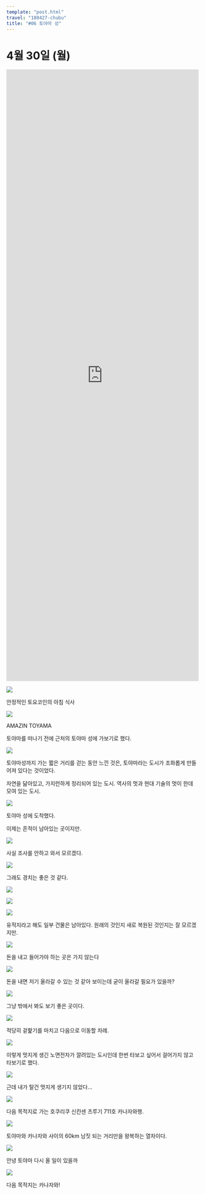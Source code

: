 ```yaml
---
template: "post.html"
travel: "180427-chubu"
title: "#06 토야마 성"
---
```


# 4월 30일 (월)

<iframe class="embed" src="https://www.google.com/maps/embed?pb=!1m18!1m12!1m3!1d3199.1489639366846!2d137.20927129393857!3d36.69495812694593!2m3!1f0!2f0!3f0!3m2!1i1024!2i768!4f13.1!3m3!1m2!1s0x0%3A0x95879c54e2a33444!2z64-E7JW866eIIOyEsQ!5e0!3m2!1sko!2sjp!4v1526906079856" style="width: 100%; height: 40vh" frameborder="0" style="border:0" allowfullscreen></iframe>

![](/180427-chubu/06_01.jpg)

안정적인 토요코인의 아침 식사

![](/180427-chubu/06_02.jpg)

AMAZIN TOYAMA

토야마를 떠나기 전에 근처의 토야마 성에 가보기로 했다.

![](/180427-chubu/06_03.jpg)

토야마성까지 가는 짧은 거리를 걷는 동안 느낀 것은, 토야마라는 도시가 조화롭게 만들어져 있다는 것이었다.

자연을 닮아있고, 가지런하게 정리되어 있는 도시. 역사의 멋과 현대 기술의 멋이 한데 모여 있는 도시.

![](/180427-chubu/06_04.jpg)

토야마 성에 도착했다.

이제는 흔적이 남아있는 곳이지만.

![](/180427-chubu/06_05.jpg)

사실 조사를 안하고 와서 모르겠다.

![](/180427-chubu/06_06.jpg)

그래도 경치는 좋은 것 같다.

![](/180427-chubu/06_07.jpg)

![](/180427-chubu/06_08.jpg)

![](/180427-chubu/06_09.jpg)

유적지라고 해도 일부 건물은 남아있다.
원래의 것인지 새로 복원된 것인지는 잘 모르겠지만.

![](/180427-chubu/06_10.jpg)

돈을 내고 들어가야 하는 곳은 가지 않는다

![](/180427-chubu/06_11.jpg)

돈을 내면 저기 올라갈 수 있는 것 같아 보이는데 굳이 올라갈 필요가 있을까?

![](/180427-chubu/06_12.jpg)

그냥 밖에서 봐도 보기 좋은 곳이다.

![](/180427-chubu/06_13.jpg)

적당히 겉핥기를 마치고 다음으로 이동할 차례.

![](/180427-chubu/06_14.jpg)

이렇게 멋지게 생긴 노면전차가 깔려있는 도시인데 한번 타보고 싶어서 걸어가지 않고 타보기로 했다.

![](/180427-chubu/06_15.jpg)

근데 내가 탈건 멋지게 생기지 않았다...

![](/180427-chubu/06_16.jpg)

다음 목적지로 가는 호쿠리쿠 신칸센 츠루기 711호 카나자와행.

![](/180427-chubu/06_17.jpg)

토야마와 카나자와 사이의 60km 남짓 되는 거리만을 왕복하는 열차이다.

![](/180427-chubu/06_18.jpg)

안녕 토야마
다시 올 일이 있을까

![](/180427-chubu/06_19.jpg)

다음 목적지는 카나자와!

